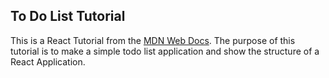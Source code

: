 ## To Do List Tutorial
This is a React Tutorial from the [MDN Web Docs](https://developer.mozilla.org/en-US/docs/Learn/Tools_and_testing/Client-side_JavaScript_frameworks/React_todo_list_beginning). The purpose of this tutorial is to make a simple todo list application and show the structure of a React Application.
